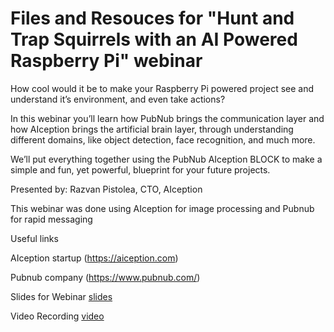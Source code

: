 # Files and Resouces for "Hunt and Trap Squirrels with an AI Powered Raspberry Pi" webinar

How cool would it be to make your Raspberry Pi powered project see and understand it’s environment, and even take actions?

In this webinar you’ll learn how PubNub brings the communication layer and how AIception brings the artificial brain layer, through understanding different domains, like object detection, face recognition, and much more.

We’ll put everything together using the PubNub AIception BLOCK to make a simple and fun, yet powerful, blueprint for your future projects.

Presented by:
Razvan Pistolea, CTO, AIception



This webinar was done using AIception for image processing and Pubnub for rapid messaging

Useful links

AIception startup (https://aiception.com)

Pubnub company (https://www.pubnub.com/)

Slides for Webinar [slides](https://docs.google.com/presentation/d/1HUFeCQL5aQY_1Z85xbRN4BYbTxZLOxqr8b1vbG1iYTs/edit?usp=sharing)

Video Recording [video](https://www.pubnub.com/developers/webinars/2017-03-15-hunt-and-trap-squirrels-with-an-ai-powered-raspberry-pi/)
